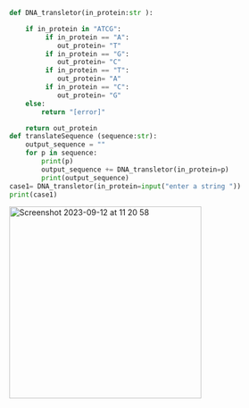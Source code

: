 ``` py
def DNA_transletor(in_protein:str ):

    if in_protein in "ATCG":
         if in_protein == "A":
            out_protein= "T"
         if in_protein == "G":
            out_protein= "C"
         if in_protein == "T":
            out_protein= "A"
         if in_protein == "C":
            out_protein= "G"
    else:
        return "[error]"

    return out_protein
def translateSequence (sequence:str):
    output_sequence = ""
    for p in sequence:
        print(p)
        output_sequence += DNA_transletor(in_protein=p)
        print(output_sequence)
case1= DNA_transletor(in_protein=input("enter a string "))
print(case1)
```
<img width="344" alt="Screenshot 2023-09-12 at 11 20 58" src="https://github.com/NaomiRozenberg/unit-1/assets/142605919/105093c0-65d1-4bf3-a4e4-46191e3c190c">

